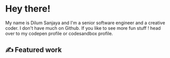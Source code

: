 # Hey there! 
My name is Dilum Sanjaya and I'm a senior software engineer and a creative coder. I don't have much on Github. If you like to see more fun stuff ! head over to my codepen profile or codesandbox profile.  

## &#x270d; Featured work
